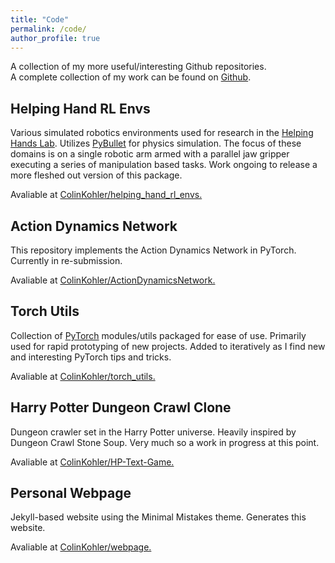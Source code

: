 ```yaml
---
title: "Code"
permalink: /code/
author_profile: true
---
```

A collection of my more useful/interesting Github repositories.  
A complete collection of my work can be found on [Github](https://github.com/ColinKohler).

## Helping Hand RL Envs
Various simulated robotics environments used for research in the [Helping Hands Lab](https://www2.ccs.neu.edu/research/helpinghands/).
Utilizes [PyBullet](https://github.com/bulletphysics/bullet3) for physics simulation. The focus of these domains is on a single robotic
arm armed with a parallel jaw gripper executing a series of manipulation based tasks. Work ongoing to release a more fleshed out version
of this package.

Avaliable at [<i class="fab fa-fw fa-github-alt" aria-hidden="true"></i>ColinKohler/helping_hand_rl_envs.](https://github.com/ColinKohler/helping_hands_rl_envs)

## Action Dynamics Network
This repository implements the Action Dynamics Network in PyTorch. Currently in re-submission.
 
Avaliable at [<i class="fab fa-fw fa-github-alt" aria-hidden="true"></i>ColinKohler/ActionDynamicsNetwork.](https://github.com/ColinKohler/ActionDyanmicsNetwork)

## Torch Utils
Collection of [PyTorch](https://pytorch.org/) modules/utils packaged for ease of use. Primarily used for rapid prototyping of new projects.
Added to iteratively as I find new and interesting PyTorch tips and tricks.

Avaliable at [<i class="fab fa-fw fa-github-alt" aria-hidden="true"></i>ColinKohler/torch_utils.](https://github.com/ColinKohler/torch_utils)

## Harry Potter Dungeon Crawl Clone 
Dungeon crawler set in the Harry Potter universe. Heavily inspired by Dungeon Crawl Stone Soup. Very much so a work in progress at this point.

Avaliable at [<i class="fab fa-fw fa-github-alt" aria-hidden="true"></i>ColinKohler/HP-Text-Game.](https://github.com/ColinKohler/HP-Text-Game)

## Personal Webpage
Jekyll-based website using the Minimal Mistakes theme. Generates this website.

Avaliable at [<i class="fab fa-fw fa-github-alt" aria-hidden="true"></i>ColinKohler/webpage.](https://github.com/ColinKohler/webpage)
